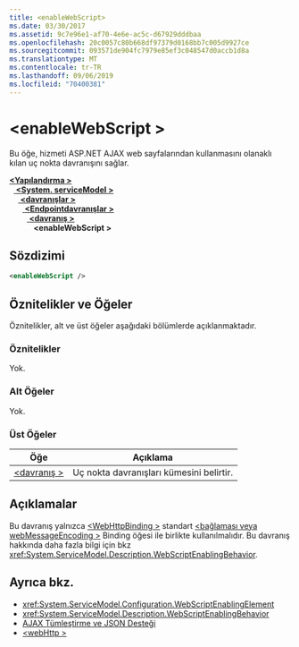 ```yaml
---
title: <enableWebScript>
ms.date: 03/30/2017
ms.assetid: 9c7e96e1-af70-4e6e-ac5c-d67929dddbaa
ms.openlocfilehash: 20c0057c80b668df97379d0168bb7c005d9927ce
ms.sourcegitcommit: 093571de904fc7979e85ef3c048547d0accb1d8a
ms.translationtype: MT
ms.contentlocale: tr-TR
ms.lasthandoff: 09/06/2019
ms.locfileid: "70400381"
---
```

# <a name="enablewebscript"></a>\<enableWebScript >
Bu öğe, hizmeti ASP.NET AJAX web sayfalarından kullanmasını olanaklı kılan uç nokta davranışını sağlar.  
  
[ **\<Yapılandırma >** ](../configuration-element.md)\
&nbsp;&nbsp;[ **\<System. serviceModel >** ](system-servicemodel.md)\
&nbsp;&nbsp;&nbsp;&nbsp;[ **\<davranışlar >** ](behaviors.md)\
&nbsp;&nbsp;&nbsp;&nbsp;&nbsp;&nbsp;[ **\<Endpointdavranışlar >** ](endpointbehaviors.md)\
&nbsp;&nbsp;&nbsp;&nbsp;&nbsp;&nbsp;&nbsp;&nbsp;[ **\<davranış >** ](behavior-of-endpointbehaviors.md)\
&nbsp;&nbsp;&nbsp;&nbsp;&nbsp;&nbsp;&nbsp;&nbsp;&nbsp;&nbsp; **\<enableWebScript >**  
  
## <a name="syntax"></a>Sözdizimi  
  
```xml  
<enableWebScript />
```  
  
## <a name="attributes-and-elements"></a>Öznitelikler ve Öğeler  
 Öznitelikler, alt ve üst öğeler aşağıdaki bölümlerde açıklanmaktadır.  
  
### <a name="attributes"></a>Öznitelikler  
 Yok.  
  
### <a name="child-elements"></a>Alt Öğeler  
 Yok.  
  
### <a name="parent-elements"></a>Üst Öğeler  
  
|Öğe|Açıklama|  
|-------------|-----------------|  
|[\<davranış >](behavior-of-endpointbehaviors.md)|Uç nokta davranışları kümesini belirtir.|  
  
## <a name="remarks"></a>Açıklamalar  
 Bu davranış yalnızca [ \<WebHttpBinding >](webhttpbinding.md) standart [ \<bağlaması veya webMessageEncoding >](webmessageencoding.md) Binding öğesi ile birlikte kullanılmalıdır.  Bu davranış hakkında daha fazla bilgi için bkz <xref:System.ServiceModel.Description.WebScriptEnablingBehavior>.  
  
## <a name="see-also"></a>Ayrıca bkz.

- <xref:System.ServiceModel.Configuration.WebScriptEnablingElement>
- <xref:System.ServiceModel.Description.WebScriptEnablingBehavior>
- [AJAX Tümleştirme ve JSON Desteği](../../../wcf/feature-details/ajax-integration-and-json-support.md)
- [\<webHttp >](webhttp.md)
